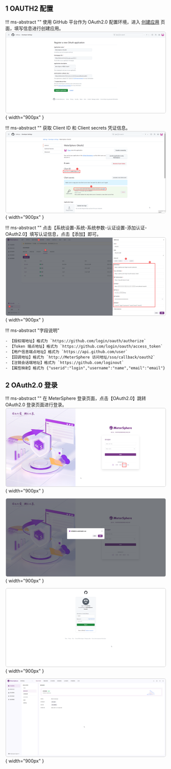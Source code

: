 ## 1 OAUTH2 配置
!!! ms-abstract ""
    使用 GitHub 平台作为 OAuth2.0 配置环境，进入 [创建应用](https://github.com/settings/applications/new) 页面，填写信息进行创建应用。
![!资源池列表页面](../../img/X-Pack/single_sign/oauth2/oauth2应用.png){ width="900px" }

!!! ms-abstract ""
    获取 Client ID 和 Client secrets 凭证信息。
![!资源池列表页面](../../img/X-Pack/single_sign/oauth2/获取凭证.png){ width="900px" }

!!! ms-abstract ""
    点击【系统设置-系统-系统参数-认证设置-添加认证-OAuth2.0】填写认证信息，点击【添加】即可。
![!资源池列表页面](../../img/X-Pack/single_sign/oauth2/oauth2配置.png){ width="900px" }

!!! ms-abstract "字段说明"

    - 【授权端地址】格式为 `https://github.com/login/oauth/authorize`
    - 【Token 端点地址】格式为 `https://github.com/login/oauth/access_token`
    - 【用户信息端点地址】格式为 `https://api.github.com/user`
    - 【回调地址】格式为 `http://MeterSphere 访问地址/sso/callback/oauth2`
    - 【注销会话端地址】格式为 `https://github.com/loginout`
    - 【属性映射】格式为 {"userid":"login","username":"name","email":"email"}

## 2 OAuth2.0 登录
!!! ms-abstract ""
    在 MeterSphere 登录页面，点击【OAuth2.0】跳转 OAuth2.0 登录页面进行登录。
![!资源池列表页面](../../img/X-Pack/single_sign/oauth2/oauth2登录页面.png){ width="900px" }

![!资源池列表页面](../../img/X-Pack/single_sign/oauth2/源页面登录.png){ width="900px" }

![!资源池列表页面](../../img/X-Pack/single_sign/oauth2/github页面登录.png){ width="900px" }

![!资源池列表页面](../../img/X-Pack/single_sign/oauth2/成功登录.png){ width="900px" }



